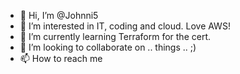 - 👋 Hi, I’m @Johnni5
- 👀 I’m interested in IT, coding and cloud. Love AWS!
- 🌱 I’m currently learning Terraform for the cert.
- 💞️ I’m looking to collaborate on .. things .. ;)
- 📫 How to reach me

<!---
Johnni5/Johnni5 is a ✨ special ✨ repository because its `README.md` (this file) appears on your GitHub profile.
You can click the Preview link to take a look at your changes.
--->
